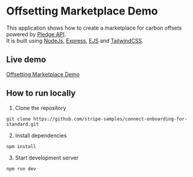# Offsetting Marketplace Demo
This application shows how to create a marketplace for carbon offsets powered by [Pledge API](https://docs.pledge.io).  
It is built using [NodeJs](https://nodejs.org/), [Express](https://expressjs.com/), [EJS](https://ejs.co/) and [TailwindCSS](https://tailwindcss.com/).  

## Live demo
<a href="https://marketplace.demos.sandbox.pledge.dev" target="_blank">Offsetting Marketplace Demo</a>

## How to run locally

1. Clone the repository
```
git clone https://github.com/stripe-samples/connect-onboarding-for-standard.git
```

2. Install dependencies
```
npm install
```

3. Start development server
```
npm run dev
```
